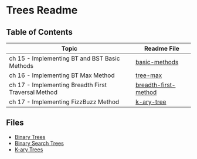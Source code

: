 # Trees Readme

## Table of Contents

| Topic | Readme File |
|---|---|
| ch 15 - Implementing BT and BST Basic Methods | [basic-methods](./readme/ch15.md) |
| ch 16 - Implementing BT Max Method | [tree-max](./readme/ch16.md) |
| ch 17 - Implementing Breadth First Traversal Method | [breadth-first-method](./readme/ch17.md) |
| ch 17 - Implementing FizzBuzz Method | [k-ary-tree](./readme/ch18.md) |

## Files

* [Binary Trees](https://github.com/hasnaa38/data-structures-and-algorithms/blob/main/javascript/trees/lib/BinaryTree.js)
* [Binary Search Trees](https://github.com/hasnaa38/data-structures-and-algorithms/blob/main/javascript/trees/lib/BinarySearchTree.js)
* [K-ary Trees](https://github.com/hasnaa38/data-structures-and-algorithms/blob/main/javascript/trees/lib/KaryTree.js)